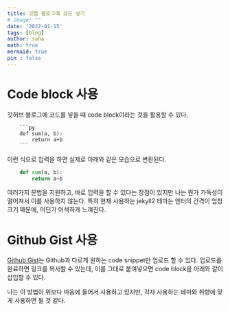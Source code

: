 ```yaml
---
title: 깃헙 블로그에 코드 넣기
# image: ""
date: '2022-01-15'
tags: [blog]
author: saha
math: true
mermaid: true
pin : false
---
```


# Code block 사용
깃허브 블로그에 코드를 넣을 때 code block이라는 것을 활용할 수 있다. 
```
    ```py
    def sum(a, b):
        return a+b
    ```
```
이런 식으로 입력을 하면 실제로 아래와 같은 모습으로 변환된다. 
```py
    def sum(a, b):
        return a+b
```
여러가지 문법을 지원하고, 바로 입력을 할 수 있다는 장점이 있지만 나는 뭔가 가독성이 떨어져서 이를 사용하지 않는다. 특히 현재 사용하는 jekyll2 테마는 엔터의 간격이 엄청 크기 때문에, 어딘가 어색하게 느껴진다. 
# Github Gist 사용
[Github Gist](https://gist.github.com)는 Github과 다르게 원하는 code snippet만 업로드 할 수 있다. 업로드를 완료하면 링크를 복사할 수 있는데, 이를 그대로 붙여넣으면 code block을 아래와 같이 삽입할 수 있다. 
<script src="https://gist.github.com/ee12ha0220/cc54fd72c29671fe767d6c8206a2a312.js"></script>
나는 이 방법이 위보다 마음에 들어서 사용하고 있지만, 각자 사용하는 테마와 취향에 맞게 사용하면 될 것 같다. 


<!-- 
np.expand_dims(a, axis = 0)


 -->